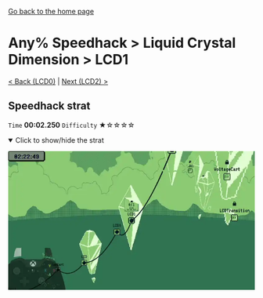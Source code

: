 [Go back to the home page](https://github.com/Doublevil/scbspeedrun)

# Any% Speedhack > Liquid Crystal Dimension > LCD1

[< Back (LCD0)](https://github.com/Doublevil/scbspeedrun/blob/main/levels/any_sh/LCD/LCD0.md) | [Next (LCD2) >](https://github.com/Doublevil/scbspeedrun/blob/main/levels/any_sh/LCD/LCD2.md)

## Speedhack strat

`Time` **00:02.250** `Difficulty` ★☆☆☆☆
<details open>
  <summary>Click to show/hide the strat</summary>

  [![Strat animation](https://github.com/Doublevil/scbspeedrun/blob/main/media/levels/LCD/LCD1_S_Strat.webp)](https://github.com/Doublevil/scbspeedrun/blob/main/media/levels/LCD/LCD1_S_Strat.mp4?raw=true)
</details>
